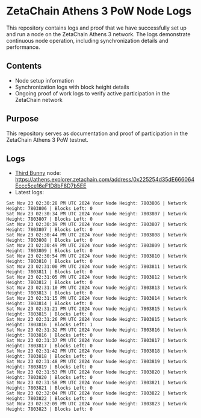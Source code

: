 # ZetaChain Athens 3 PoW Node Logs
This repository contains logs and proof that we have successfully set up and run a node on the ZetaChain Athens 3 network. The logs demonstrate continuous node operation, including synchronization details and performance.

## Contents
- Node setup information
- Synchronization logs with block height details
- Ongoing proof of work logs to verify active participation in the ZetaChain network

## Purpose
This repository serves as documentation and proof of participation in the ZetaChain Athens 3 PoW testnet.

## Logs

- [Third Bunny](https://thirdbunny.xyz/) node: https://athens.explorer.zetachain.com/address/0x225254d35dE666064Eccc5ce16eF1D8bF8D7b5EE
- Latest logs:
```
Sat Nov 23 02:30:28 PM UTC 2024 Your Node Height: 7803806 | Network Height: 7803806 | Blocks Left: 0
Sat Nov 23 02:30:34 PM UTC 2024 Your Node Height: 7803807 | Network Height: 7803807 | Blocks Left: 0
Sat Nov 23 02:30:39 PM UTC 2024 Your Node Height: 7803807 | Network Height: 7803807 | Blocks Left: 0
Sat Nov 23 02:30:44 PM UTC 2024 Your Node Height: 7803808 | Network Height: 7803808 | Blocks Left: 0
Sat Nov 23 02:30:49 PM UTC 2024 Your Node Height: 7803809 | Network Height: 7803809 | Blocks Left: 0
Sat Nov 23 02:30:54 PM UTC 2024 Your Node Height: 7803810 | Network Height: 7803810 | Blocks Left: 0
Sat Nov 23 02:31:00 PM UTC 2024 Your Node Height: 7803811 | Network Height: 7803811 | Blocks Left: 0
Sat Nov 23 02:31:05 PM UTC 2024 Your Node Height: 7803812 | Network Height: 7803812 | Blocks Left: 0
Sat Nov 23 02:31:10 PM UTC 2024 Your Node Height: 7803813 | Network Height: 7803813 | Blocks Left: 0
Sat Nov 23 02:31:15 PM UTC 2024 Your Node Height: 7803814 | Network Height: 7803814 | Blocks Left: 0
Sat Nov 23 02:31:21 PM UTC 2024 Your Node Height: 7803815 | Network Height: 7803815 | Blocks Left: 0
Sat Nov 23 02:31:26 PM UTC 2024 Your Node Height: 7803815 | Network Height: 7803816 | Blocks Left: 1
Sat Nov 23 02:31:32 PM UTC 2024 Your Node Height: 7803816 | Network Height: 7803816 | Blocks Left: 0
Sat Nov 23 02:31:37 PM UTC 2024 Your Node Height: 7803817 | Network Height: 7803817 | Blocks Left: 0
Sat Nov 23 02:31:42 PM UTC 2024 Your Node Height: 7803818 | Network Height: 7803818 | Blocks Left: 0
Sat Nov 23 02:31:48 PM UTC 2024 Your Node Height: 7803819 | Network Height: 7803819 | Blocks Left: 0
Sat Nov 23 02:31:53 PM UTC 2024 Your Node Height: 7803820 | Network Height: 7803820 | Blocks Left: 0
Sat Nov 23 02:31:58 PM UTC 2024 Your Node Height: 7803821 | Network Height: 7803821 | Blocks Left: 0
Sat Nov 23 02:32:04 PM UTC 2024 Your Node Height: 7803822 | Network Height: 7803822 | Blocks Left: 0
Sat Nov 23 02:32:09 PM UTC 2024 Your Node Height: 7803823 | Network Height: 7803823 | Blocks Left: 0
```

